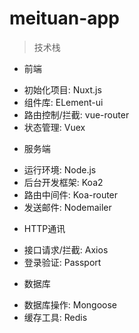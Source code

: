# meituan-app
>技术栈
+ 前端
- 初始化项目: Nuxt.js
- 组件库: ELement-ui
- 路由控制/拦截: vue-router
- 状态管理: Vuex
+ 服务端
- 运行环境: Node.js
- 后台开发框架: Koa2
- 路由中间件: Koa-router
- 发送邮件: Nodemailer
+ HTTP通讯
- 接口请求/拦截: Axios
- 登录验证: Passport
+ 数据库
- 数据库操作: Mongoose
- 缓存工具: Redis
